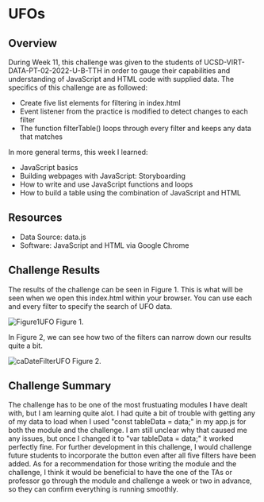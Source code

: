 # UFOs

## Overview
During Week 11, this challenge was given to the students of UCSD-VIRT-DATA-PT-02-2022-U-B-TTH in order to gauge their capabilities and understanding of JavaScript and HTML code with supplied data. The specifics of this challenge are as followed:
- Create five list elements for filtering in index.html
- Event listener from the practice is modified to detect changes to each filter
- The function filterTable() loops through every filter and keeps any data that matches

In more general terms, this week I learned:
- JavaScript basics
- Building webpages with JavaScript: Storyboarding
- How to write and use JavaScript functions and loops
- How to build a table using the combination of JavaScript and HTML


## Resources
- Data Source: data.js
- Software: JavaScript and HTML via Google Chrome


## Challenge Results
The results of the challenge can be seen in Figure 1. This is what will be seen when we open this index.html within your browser. You can use each and every filter to specify the search of UFO data. 

![Figure1UFO](https://user-images.githubusercontent.com/98374315/167509647-85ef55b2-0a81-4530-911a-ab07a1761fb1.PNG)
Figure 1. 

In Figure 2, we can see how two of the filters can narrow down our results quite a bit. 

![caDateFilterUFO](https://user-images.githubusercontent.com/98374315/167509665-cdc03fe1-7040-4c8f-b59c-354c4b497794.PNG)
Figure 2. 

## Challenge Summary
The challenge has to be one of the most frustuating modules I have dealt with, but I am learning quite alot. I had quite a bit of trouble with getting any of my data to load when I used "const tableData = data;" in my app.js for both the module and the challenge. I am still unclear why that caused me any issues, but once I changed it to "var tableData = data;" it worked perfectly fine. For further development in this challenge, I would challenge future students to incorporate the button even after all five filters have been added. As for a recommendation for those writing the module and the challenge, I think it would be beneficial to have the one of the TAs or professor go through the module and challenge a week or two in advance, so they can confirm everything is running smoothly. 
